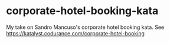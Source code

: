 # corporate-hotel-booking-kata
My take on Sandro Mancuso's corporate hotel booking kata. See https://katalyst.codurance.com/corporate-hotel-booking
